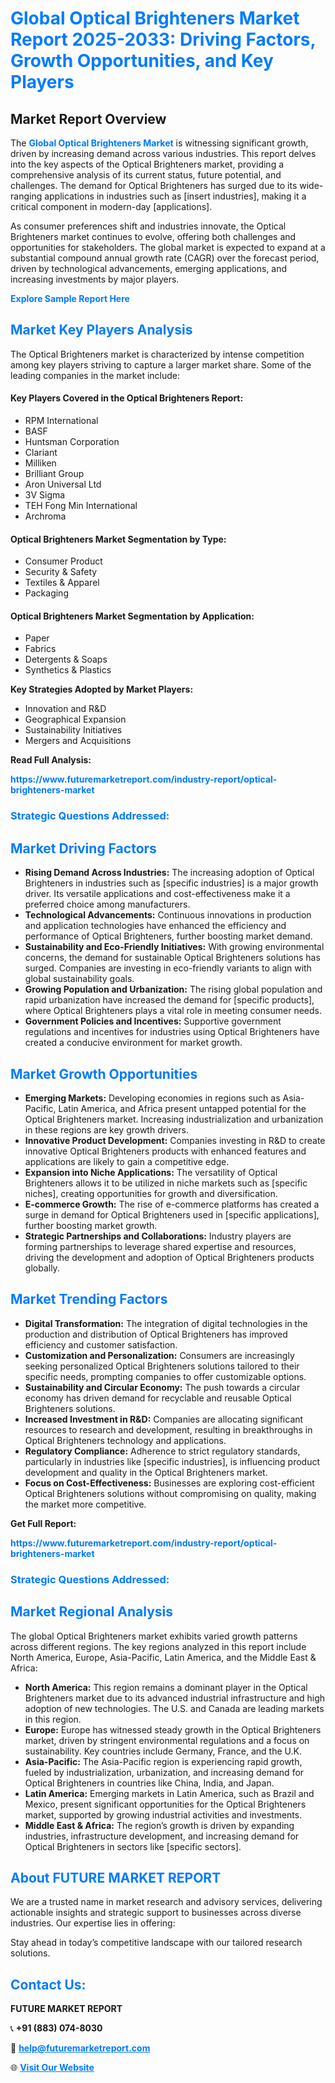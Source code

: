 <h1 style="color: #007BFF;">Global Optical Brighteners Market Report 2025-2033: Driving Factors, Growth Opportunities, and Key Players</h1>

<section id="overview">
<h2>Market Report Overview</h2>
<p>The <a href="https://www.futuremarketreport.com/industry-report/optical-brighteners-market" style="color: #007BFF; text-decoration: none;"><strong>Global Optical Brighteners Market</strong></a> is witnessing significant growth, driven by increasing demand across various industries. This report delves into the key aspects of the Optical Brighteners market, providing a comprehensive analysis of its current status, future potential, and challenges. The demand for Optical Brighteners has surged due to its wide-ranging applications in industries such as [insert industries], making it a critical component in modern-day [applications].</p>
<p>As consumer preferences shift and industries innovate, the Optical Brighteners market continues to evolve, offering both challenges and opportunities for stakeholders. The global market is expected to expand at a substantial compound annual growth rate (CAGR) over the forecast period, driven by technological advancements, emerging applications, and increasing investments by major players.</p>
</section>

<section id="overview">
<p><a href="https://www.futuremarketreport.com/request-sample/reportId=63181" style="color: #007BFF; text-decoration: none;"><strong>Explore Sample Report Here</strong></a></p>
</section>

<section id="key-players">
<h2 style="color: #007BFF;">Market Key Players Analysis</h2>
<p>The Optical Brighteners market is characterized by intense competition among key players striving to capture a larger market share. Some of the leading companies in the market include:</p>
<h4>Key Players Covered in the Optical Brighteners Report:</h4>
<ul><li>RPM International</li><li>BASF</li><li>Huntsman Corporation</li><li>Clariant</li><li>Milliken</li><li>Brilliant Group</li><li>Aron Universal Ltd</li><li>3V Sigma</li><li>TEH Fong Min International</li><li>Archroma</li></ul>
<h4>Optical Brighteners Market Segmentation by Type:</h4>
<ul><li>Consumer Product</li><li>Security &amp; Safety</li><li>Textiles &amp; Apparel</li><li>Packaging</li></ul>

<h4>Optical Brighteners Market Segmentation by Application:</h4>
<ul><li>Paper</li><li>Fabrics</li><li>Detergents &amp; Soaps</li><li>Synthetics &amp; Plastics</li></ul>
<p><strong>Key Strategies Adopted by Market Players:</strong></p>
<ul>
<li>Innovation and R&D</li>
<li>Geographical Expansion</li>
<li>Sustainability Initiatives</li>
<li>Mergers and Acquisitions</li>
</ul>
</section>

<section>
<p><strong>Read Full Analysis: </strong></p><a href="https://www.futuremarketreport.com/industry-report/optical-brighteners-market" style="color: #007BFF; text-decoration: none;"><strong>https://www.futuremarketreport.com/industry-report/optical-brighteners-market</strong></a>
<h3 style="color: #007BFF;">Strategic Questions Addressed:</h3>
</section>

<section id="driving-factors">
<h2 style="color: #007BFF;">Market Driving Factors</h2>
<ul>
<li><strong>Rising Demand Across Industries:</strong> The increasing adoption of Optical Brighteners in industries such as [specific industries] is a major growth driver. Its versatile applications and cost-effectiveness make it a preferred choice among manufacturers.</li>
<li><strong>Technological Advancements:</strong> Continuous innovations in production and application technologies have enhanced the efficiency and performance of Optical Brighteners, further boosting market demand.</li>
<li><strong>Sustainability and Eco-Friendly Initiatives:</strong> With growing environmental concerns, the demand for sustainable Optical Brighteners solutions has surged. Companies are investing in eco-friendly variants to align with global sustainability goals.</li>
<li><strong>Growing Population and Urbanization:</strong> The rising global population and rapid urbanization have increased the demand for [specific products], where Optical Brighteners plays a vital role in meeting consumer needs.</li>
<li><strong>Government Policies and Incentives:</strong> Supportive government regulations and incentives for industries using Optical Brighteners have created a conducive environment for market growth.</li>
</ul>
</section>

<section id="growth-opportunities">
<h2 style="color: #007BFF;">Market Growth Opportunities</h2>
<ul>
<li><strong>Emerging Markets:</strong> Developing economies in regions such as Asia-Pacific, Latin America, and Africa present untapped potential for the Optical Brighteners market. Increasing industrialization and urbanization in these regions are key growth drivers.</li>
<li><strong>Innovative Product Development:</strong> Companies investing in R&D to create innovative Optical Brighteners products with enhanced features and applications are likely to gain a competitive edge.</li>
<li><strong>Expansion into Niche Applications:</strong> The versatility of Optical Brighteners allows it to be utilized in niche markets such as [specific niches], creating opportunities for growth and diversification.</li>
<li><strong>E-commerce Growth:</strong> The rise of e-commerce platforms has created a surge in demand for Optical Brighteners used in [specific applications], further boosting market growth.</li>
<li><strong>Strategic Partnerships and Collaborations:</strong> Industry players are forming partnerships to leverage shared expertise and resources, driving the development and adoption of Optical Brighteners products globally.</li>
</ul>
</section>

<section id="trending-factors">
<h2 style="color: #007BFF;">Market Trending Factors</h2>
<ul>
<li><strong>Digital Transformation:</strong> The integration of digital technologies in the production and distribution of Optical Brighteners has improved efficiency and customer satisfaction.</li>
<li><strong>Customization and Personalization:</strong> Consumers are increasingly seeking personalized Optical Brighteners solutions tailored to their specific needs, prompting companies to offer customizable options.</li>
<li><strong>Sustainability and Circular Economy:</strong> The push towards a circular economy has driven demand for recyclable and reusable Optical Brighteners solutions.</li>
<li><strong>Increased Investment in R&D:</strong> Companies are allocating significant resources to research and development, resulting in breakthroughs in Optical Brighteners technology and applications.</li>
<li><strong>Regulatory Compliance:</strong> Adherence to strict regulatory standards, particularly in industries like [specific industries], is influencing product development and quality in the Optical Brighteners market.</li>
<li><strong>Focus on Cost-Effectiveness:</strong> Businesses are exploring cost-efficient Optical Brighteners solutions without compromising on quality, making the market more competitive.</li>
</ul>
</section>

<section>
<p><strong>Get Full Report: </strong></p><a href="https://www.futuremarketreport.com/industry-report/optical-brighteners-market" style="color: #007BFF; text-decoration: none;"><strong>https://www.futuremarketreport.com/industry-report/optical-brighteners-market</strong></a>
<h3 style="color: #007BFF;">Strategic Questions Addressed:</h3>
</section>


<section id="regional-analysis">
<h2 style="color: #007BFF;">Market Regional Analysis</h2>
<p>The global Optical Brighteners market exhibits varied growth patterns across different regions. The key regions analyzed in this report include North America, Europe, Asia-Pacific, Latin America, and the Middle East & Africa:</p>
<ul>
<li><strong>North America:</strong> This region remains a dominant player in the Optical Brighteners market due to its advanced industrial infrastructure and high adoption of new technologies. The U.S. and Canada are leading markets in this region.</li>
<li><strong>Europe:</strong> Europe has witnessed steady growth in the Optical Brighteners market, driven by stringent environmental regulations and a focus on sustainability. Key countries include Germany, France, and the U.K.</li>
<li><strong>Asia-Pacific:</strong> The Asia-Pacific region is experiencing rapid growth, fueled by industrialization, urbanization, and increasing demand for Optical Brighteners in countries like China, India, and Japan.</li>
<li><strong>Latin America:</strong> Emerging markets in Latin America, such as Brazil and Mexico, present significant opportunities for the Optical Brighteners market, supported by growing industrial activities and investments.</li>
<li><strong>Middle East & Africa:</strong> The region’s growth is driven by expanding industries, infrastructure development, and increasing demand for Optical Brighteners in sectors like [specific sectors].</li>
</ul>
</section>

<footer>
<h2 style="color: #007BFF;">About FUTURE MARKET REPORT</h2>
<p>We are a trusted name in market research and advisory services, delivering actionable insights and strategic support to businesses across diverse industries. Our expertise lies in offering:</p>

<p>Stay ahead in today’s competitive landscape with our tailored research solutions.</p>

<h2 style="color: #007BFF;">Contact Us:</h2>
<p><strong>FUTURE MARKET REPORT</strong></p>
<p>📞 <strong>+91 (883) 074-8030</strong></p>
<p>📧 <strong><a href="mailto:help@futuremarketreport.com" style="color: #007BFF;">help@futuremarketreport.com</a></strong></p>
<p>🌐 <strong><a href="https://www.futuremarketreport.com/" style="color: #007BFF;">Visit Our Website</a></strong></p>
</footer>